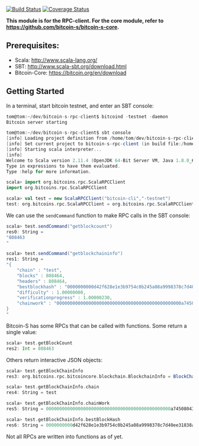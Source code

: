 [![Build Status](https://travis-ci.org/bitcoin-s/bitcoin-s-rpc-client.svg?branch=master)](https://travis-ci.org/bitcoin-s/bitcoin-s-rpc-client) [![Coverage Status](https://coveralls.io/repos/github/bitcoin-s/bitcoin-s-rpc-client/badge.svg?branch=master)](https://coveralls.io/github/bitcoin-s/bitcoin-s-rpc-client?branch=master)


**This module is for the RPC-client. For the core module, refer to https://github.com/bitcoin-s/bitcoin-s-core.**

## Prerequisites:
* Scala: http://www.scala-lang.org/
* SBT: http://www.scala-sbt.org/download.html
* Bitcoin-Core: https://bitcoin.org/en/download

## Getting Started

In a terminal, start bitcoin testnet, and enter an SBT console:
```scala
tom@tom:~/dev/bitcoin-s-rpc-client$ bitcoind -testnet -daemon
Bitcoin server starting

tom@tom:~/dev/bitcoin-s-rpc-client$ sbt console
[info] Loading project definition from /home/tom/dev/bitcoin-s-rpc-client/project
[info] Set current project to bitcoin-s-rpc-client (in build file:/home/tom/dev/bitcoin-s-rpc-client/)
[info] Starting scala interpreter...
[info] 
Welcome to Scala version 2.11.4 (OpenJDK 64-Bit Server VM, Java 1.8.0_66-internal).
Type in expressions to have them evaluated.
Type :help for more information.

scala> import org.bitcoins.rpc.ScalaRPCClient
import org.bitcoins.rpc.ScalaRPCClient

scala> val test = new ScalaRPCClient("bitcoin-cli","-testnet")
test: org.bitcoins.rpc.ScalaRPCClient = org.bitcoins.rpc.ScalaRPCClient@32e933d8
```

We can use the `sendCommand` function to make RPC calls in the SBT console:
```scala
scala> test.sendCommand("getblockcount")
res0: String =
"808463
"

scala> test.sendCommand("getblockchaininfo")
res1: String =
"{
    "chain" : "test",
    "blocks" : 808464,
    "headers" : 808464,
    "bestblockhash" : "0000000000d42f628e1e3b9754c0b245a08a9998378c7d40ee31838a347531f7",
    "difficulty" : 1.00000000,
    "verificationprogress" : 1.00000230,
    "chainwork" : "00000000000000000000000000000000000000000000000a745080437a62ecc9"
}
"

```

Bitcoin-S has some RPCs that can be called with functions. Some return a single value:
```scala
scala> test.getBlockCount
res2: Int = 808463
```

Others return interactive JSON objects:
```scala
scala> test.getBlockChainInfo
res3: org.bitcoins.rpc.bitcoincore.blockchain.BlockchainInfo = BlockChainInfoImpl(test,808464,808464,000000000041d1047d0f2d8415c518baf367574d9d2583e491873c1bdf6f5a79,1.0,1.00000230,00000000000000000000000000000000000000000000000a745080437a62ecc9)

scala> test.getBlockChainInfo.chain
res4: String = test

scala> test.getBlockChainInfo.chainWork
res5: String = 00000000000000000000000000000000000000000000000a745080437a62ecc9

scala> test.getBlockChainInfo.bestBlockHash
res6: String = 0000000000d42f628e1e3b9754c0b245a08a9998378c7d40ee31838a347531f7

```

Not all RPCs are written into functions as of yet.
